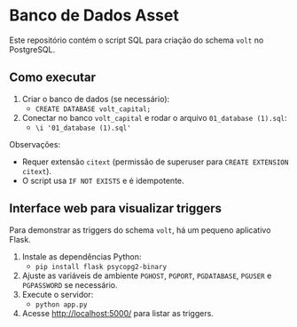 # Banco de Dados Asset

Este repositório contém o script SQL para criação do schema `volt` no PostgreSQL.

## Como executar

1. Criar o banco de dados (se necessário):
   - `CREATE DATABASE volt_capital;`
2. Conectar no banco `volt_capital` e rodar o arquivo `01_database (1).sql`:
   - `\i '01_database (1).sql'`

Observações:
- Requer extensão `citext` (permissão de superuser para `CREATE EXTENSION citext`).
- O script usa `IF NOT EXISTS` e é idempotente.

## Interface web para visualizar triggers

Para demonstrar as triggers do schema `volt`, há um pequeno aplicativo Flask.

1. Instale as dependências Python:
   - `pip install flask psycopg2-binary`
2. Ajuste as variáveis de ambiente `PGHOST`, `PGPORT`, `PGDATABASE`, `PGUSER` e `PGPASSWORD` se necessário.
3. Execute o servidor:
   - `python app.py`
4. Acesse [http://localhost:5000/](http://localhost:5000/) para listar as triggers.
